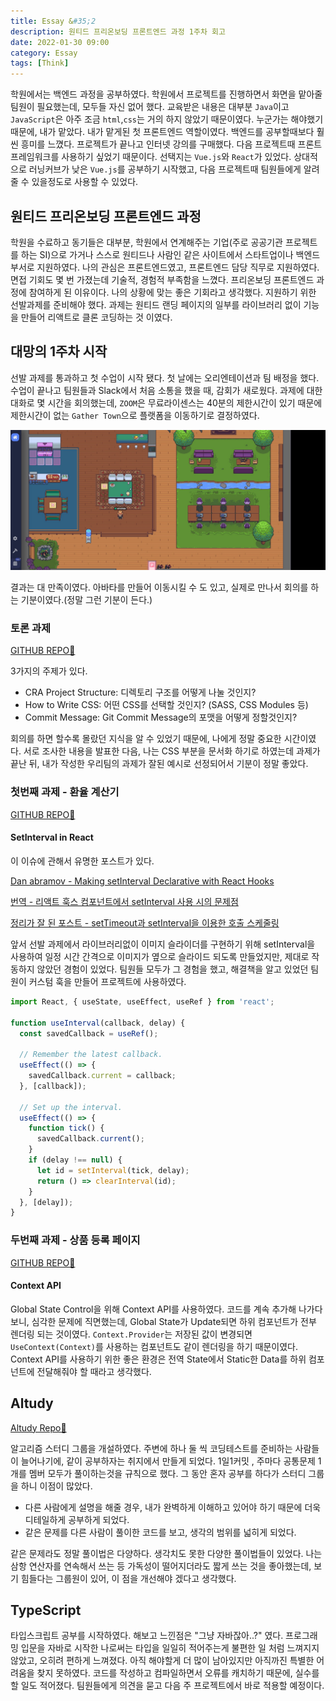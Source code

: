 ```yaml
---
title: Essay &#35;2
description: 원티드 프리온보딩 프론트엔드 과정 1주차 회고
date: 2022-01-30 09:00
category: Essay
tags: [Think]
---
```

학원에서는 백엔드 과정을 공부하였다. 학원에서 프로젝트를 진행하면서 화면을 맡아줄 팀원이 필요했는데, 모두들 자신 없어 했다. 교육받은 내용은 대부분 `Java`이고 `JavaScript`은 아주 조금 `html`,`css`는 거의 하지 않았기 때문이였다. 누군가는 해야했기 때문에, 내가 맡았다. 내가 맡게된 첫 프론트엔드 역할이였다. 백엔드를 공부할때보다 훨씬 흥미를 느꼈다. 프로젝트가 끝나고 인터넷 강의를 구매했다. 다음 프로젝트때 프론트 프레임워크를 사용하기 싶었기 때문이다. 선택지는 `Vue.js`와 `React`가 있었다. 상대적으로 러닝커브가 낮은 `Vue.js`를 공부하기 시작했고, 다음 프로젝트때 팀원들에게 알려줄 수 있을정도로 사용할 수 있었다. 

## 원티드 프리온보딩 프론트엔드 과정

학원을 수료하고 동기들은 대부분, 학원에서 연계해주는 기업(주로 공공기관 프로젝트를 하는 SI)으로 가거나 스스로 원티드나 사람인 같은 사이트에서 스타트업이나 백엔드 부서로 지원하였다. 나의 관심은 프론트엔드였고, 프론트엔드 담당 직무로 지원하였다. 면접 기회도 몇 번 가졌는데 기술적, 경험적 부족함을 느꼈다. 프리온보딩 프론트엔드 과정에 참여하게 된 이유이다. 나의 상황에 맞는 좋은 기회라고 생각했다. 지원하기 위한 선발과제를 준비해야 했다. 과제는 원티드 랜딩 페이지의 일부를 라이브러리 없이 기능을 만들어 리액트로 클론 코딩하는 것 이였다. 

## 대망의 1주차 시작

선발 과제를 통과하고 첫 수업이 시작 됐다. 첫 날에는 오리엔테이션과 팀 배정을 했다. 수업이 끝나고 팀원들과 Slack에서 처음 소통을 했을 때, 감회가 새로웠다. 과제에 대한 대화로 몇 시간을 회의했는데, `ZOOM`은 무료라이센스는 40분의 제한시간이 있기 때문에 제한시간이 없는 `Gather Town`으로 플랫폼을 이동하기로 결정하였다. 

![GatherIMG](/assets/images/post/img-2022-01-30-01.jpg "화상회의, 화면 공유 등 회의에 필요한 기능이 있다.") 


결과는 대 만족이였다. 아바타를 만들어 이동시킬 수 도 있고, 실제로 만나서 회의를 하는 기분이였다.(정말 그런 기분이 든다.)


### 토론 과제

[GITHUB REPO🚀](https://github.com/zerochae/1stWeek_interview-task)

3가지의 주제가 있다.

- CRA Project Structure: 디렉토리 구조를 어떻게 나눌 것인지?
- How to Write CSS: 어떤 CSS를 선택할 것인지? (SASS, CSS Modules 등)
- Commit Message: Git Commit Message의 포맷을 어떻게 정할것인지?

회의를 하면 할수록 몰랐던 지식을 알 수 있었기 때문에, 나에게 정말 중요한 시간이였다. 서로 조사한 내용을 발표한 다음, 나는 CSS 부분을 문서화 하기로 하였는데 과제가 끝난 뒤, 내가 작성한 우리팀의 과제가 잘된 예시로 선정되어서 기분이 정말 좋았다.

### 첫번째 과제 - 환율 계산기

[GITHUB REPO🚀](https://github.com/zerochae/1stweek-wirebarley-red-brick-task)

#### SetInterval in React

이 이슈에 관해서 유명한 포스트가 있다.

[Dan abramov - Making setInterval Declarative with React Hooks](https://overreacted.io/making-setinterval-declarative-with-react-hooks/)

[번역 - 리액트 훅스 컴포넌트에서 setInterval 사용 시의 문제점](https://velog.io/@jakeseo_me/%EB%B2%88%EC%97%AD-%EB%A6%AC%EC%95%A1%ED%8A%B8-%ED%9B%85%EC%8A%A4-%EC%BB%B4%ED%8F%AC%EB%84%8C%ED%8A%B8%EC%97%90%EC%84%9C-setInterval-%EC%82%AC%EC%9A%A9-%EC%8B%9C%EC%9D%98-%EB%AC%B8%EC%A0%9C%EC%A0%90)

[정리가 잘 된 포스트 - setTimeout과 setInterval을 이용한 호출 스케줄링](https://ko.javascript.info/settimeout-setinterval)

앞서 선발 과제에서 라이브러리없이 이미지 슬라이더를 구현하기 위해 setInterval을 사용하여 일정 시간 간격으로 이미지가 옆으로 슬라이드 되도록 만들었지만, 제대로 작동하지 않았던 경험이 있었다. 팀원들 모두가 그 경험을 했고, 해결책을 알고 있었던 팀원이 커스텀 훅을 만들어 프로젝트에 사용하였다.

```jsx
import React, { useState, useEffect, useRef } from 'react';

function useInterval(callback, delay) {
  const savedCallback = useRef();

  // Remember the latest callback.
  useEffect(() => {
    savedCallback.current = callback;
  }, [callback]);

  // Set up the interval.
  useEffect(() => {
    function tick() {
      savedCallback.current();
    }
    if (delay !== null) {
      let id = setInterval(tick, delay);
      return () => clearInterval(id);
    }
  }, [delay]);
}
```

### 두번째 과제 - 상품 등록 페이지

[GITHUB REPO🚀](https://github.com/zerochae/1stweek-sirloin-task)

#### Context API

Global State Control을 위해 Context API를 사용하였다. 코드를 계속 추가해 나가다 보니, 심각한 문제에 직면했는데, Global State가 Update되면 하위 컴포넌트가 전부 렌더링 되는 것이였다. `Context.Provider`는 저장된 값이 변경되면 `UseContext(Context)`를 사용하는 컴포넌트도 같이 렌더링을 하기 때문이였다. Context API를 사용하기 위한 좋은 환경은 전역 State에서 Static한 Data를 하위 컴포넌트에 전달해줘야 할 때라고 생각했다.

## Altudy

[Altudy Repo🚀](https://github.com/zerochae/Altudy)

알고리즘 스터디 그룹을 개설하였다. 주변에 하나 둘 씩 코딩테스트를 준비하는 사람들이 늘어나기에, 같이 공부하자는 취지에서 만들게 되었다. 1일1커밋 , 주마다 공통문제 1개를 멤버 모두가 풀이하는것을 규칙으로 했다. 그 동안 혼자 공부를 하다가 스터디 그룹을 하니 이점이 많았다. 

- 다른 사람에게 설명을 해줄 경우, 내가 완벽하게 이해하고 있어야 하기 때문에 더욱 디테일하게 공부하게 되었다. 
- 같은 문제를 다른 사람이 풀이한 코드를 보고, 생각의 범위를 넓히게 되었다.

같은 문제라도 정말 풀이법은 다양하다. 생각치도 못한 다양한 풀이법들이 있었다. 나는 삼항 연산자를 연속해서 쓰는 등 가독성이 떨어지더라도 짧게 쓰는 것을 좋아했는데, 보기 힘들다는 그룹원이 있어, 이 점을 개선해야 겠다고 생각했다.

## TypeScript 

타입스크립트 공부를 시작하였다. 해보고 느낀점은 "그냥 자바잖아..?" 였다. 프로그래밍 입문을 자바로 시작한 나로써는 타입을 일일히 적어주는게 불편한 일 처럼 느껴지지 않았고, 오히려 편하게 느껴졌다. 아직 해야할게 더 많이 남아있지만 아직까진 특별한 어려움을 찾지 못하였다. 코드를 작성하고 컴파일하면서 오류를 캐치하기 때문에, 실수를 할 일도 적어졌다. 팀원들에게 의견을 묻고 다음 주 프로젝트에서 바로 적용할 예정이다.